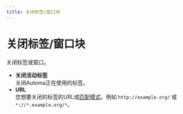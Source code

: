 ```yaml
---
title: 关闭标签/窗口块
---
```


# 关闭标签/窗口块

关闭标签或窗口。

- **关闭活动标签** <br>
	关闭Automa正在使用的标签。
- **URL** <br>
	您想要关闭的标签的URL或[匹配模式](https://developer.mozilla.org/en-US/docs/Mozilla/Add-ons/WebExtensions/Match_patterns#examples)。例如 `http://example.org/` 或 `*://*.example.org/*`。